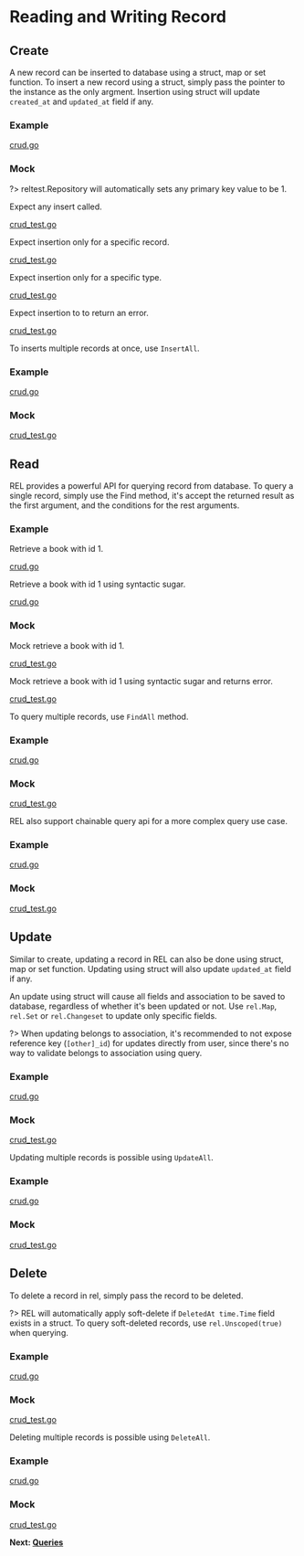 # Reading and Writing Record

## Create

A new record can be inserted to database using a struct, map or set function. To insert a new record using a struct, simply pass the pointer to the instance as the only argment. Insertion using struct will update `created_at` and `updated_at` field if any.

<!-- tabs:start -->

### **Example**

[crud.go](crud.go ':include :fragment=insert')

### **Mock**

?> reltest.Repository will automatically sets any primary key value to be 1.

Expect any insert called.

[crud_test.go](crud_test.go ':include :fragment=insert')

Expect insertion only for a specific record.

[crud_test.go](crud_test.go ':include :fragment=insert-for')

Expect insertion only for a specific type.

[crud_test.go](crud_test.go ':include :fragment=insert-for-type')

Expect insertion to to return an error.

[crud_test.go](crud_test.go ':include :fragment=insert-error')

<!-- tabs:end -->

To inserts multiple records at once, use `InsertAll`.

<!-- tabs:start -->

### **Example**

[crud.go](crud.go ':include :fragment=insert-all')

### **Mock**

[crud_test.go](crud_test.go ':include :fragment=insert-all')

<!-- tabs:end -->

## Read

REL provides a powerful API for querying record from database. To query a single record, simply use the Find method, it's accept the returned result as the first argument, and the conditions for the rest arguments.


<!-- tabs:start -->

### **Example**

Retrieve a book with id 1.

[crud.go](crud.go ':include :fragment=find')

Retrieve a book with id 1 using syntactic sugar.

[crud.go](crud.go ':include :fragment=find-alias')


### **Mock**

Mock retrieve a book with id 1.

[crud_test.go](crud_test.go ':include :fragment=find')

Mock retrieve a book with id 1 using syntactic sugar and returns error.

[crud_test.go](crud_test.go ':include :fragment=find-alias-error')

<!-- tabs:end -->

To query multiple records, use `FindAll` method.


<!-- tabs:start -->

### **Example**

[crud.go](crud.go ':include :fragment=find-all')


### **Mock**

[crud_test.go](crud_test.go ':include :fragment=find-all')

<!-- tabs:end -->

REL also support chainable query api for a more complex query use case.


<!-- tabs:start -->

### **Example**

[crud.go](crud.go ':include :fragment=find-all-chained')

### **Mock**

[crud_test.go](crud_test.go ':include :fragment=find-all-chained')

<!-- tabs:end -->

## Update

Similar to create, updating a record in REL can also be done using struct, map or set function. Updating using struct will also update `updated_at` field if any.

An update using struct will cause all fields and association to be saved to database, regardless of whether it's been updated or not. Use `rel.Map`, `rel.Set` or `rel.Changeset` to update only specific fields.

?> When updating belongs to association, it's recommended to not expose reference key (`[other]_id`) for updates directly from user, since there's no way to validate belongs to association using query.

<!-- tabs:start -->

### **Example**

[crud.go](crud.go ':include :fragment=update')

### **Mock**

[crud_test.go](crud_test.go ':include :fragment=update')

<!-- tabs:end -->

Updating multiple records is possible using `UpdateAll`.

<!-- tabs:start -->

### **Example**

[crud.go](crud.go ':include :fragment=update-all')

### **Mock**

[crud_test.go](crud_test.go ':include :fragment=update-all')

<!-- tabs:end -->

## Delete

To delete a record in rel, simply pass the record to be deleted.

?> REL will automatically apply soft-delete if `DeletedAt time.Time` field exists in a struct. To query soft-deleted records, use `rel.Unscoped(true)` when querying.

<!-- tabs:start -->

### **Example**

[crud.go](crud.go ':include :fragment=delete')

### **Mock**

[crud_test.go](crud_test.go ':include :fragment=delete')

<!-- tabs:end -->

Deleting multiple records is possible using `DeleteAll`.

<!-- tabs:start -->

### **Example**

[crud.go](crud.go ':include :fragment=delete-all')

### **Mock**

[crud_test.go](crud_test.go ':include :fragment=delete-all')

<!-- tabs:end -->

**Next: [Queries](queries.md)**
